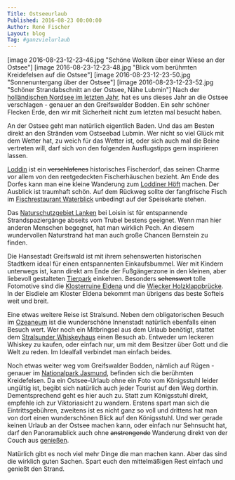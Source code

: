 ```yaml
---
Title: Ostseeurlaub
Published: 2016-08-23 00:00:00
Author: René Fischer
Layout: blog
Tag: #ganzvielurlaub
---
```

[image 2016-08-23-12-23-46.jpg "Schöne Wolken über einer Wiese an der Ostsee"]
[image 2016-08-23-12-23-48.jpg "Blick vom berühmten Kreidefelsen auf die Ostsee"]
[image 2016-08-23-12-23-50.jpg "Sonnenuntergang über der Ostsee"]
[image 2016-08-23-12-23-52.jpg "Schöner Strandabschnitt an der Ostsee, Nähe Lubmin"]
Nach der [holländischen Nordsee im letzten Jahr](/vakantie-in-holland), hat es uns dieses Jahr an die Ostsee verschlagen - genauer an den Greifswalder Bodden. Ein sehr schöner Flecken Erde, den wir mit Sicherheit nicht zum letzten mal besucht haben.

An der Ostsee geht man natürlich eigentlich Baden. Und das am Besten direkt an den Stränden vom Ostseebad Lubmin. Wer nicht so viel Glück mit dem Wetter hat, zu weich für das Wetter ist, oder sich auch mal die Beine vertreten will, darf sich von den folgenden Ausflugstipps gern inspirieren lassen.

[Loddin](https://de.wikipedia.org/wiki/Loddin) ist ein ~~verschlafenes~~ historisches Fischerdorf, das seinen Charme vor allem von den reetgedeckten Fischerhäuschen bezieht. Am Ende des Dorfes kann man eine kleine Wanderung zum [Loddiner Höft](https://www.insel-usedom-wollin.de/loddin/loddiner-hoeft.html) machen. Der Ausblick ist traumhaft schön. Auf dem Rückweg sollte der fangfrische Fisch im [Fischrestaurant Waterblick](/loddiner-bratfischpann) unbedingt auf der Speisekarte stehen.

Das [Naturschutzgebiet Lanken](https://de.wikipedia.org/wiki/Naturschutzgebiet_Lanken_%28Mecklenburg-Vorpommern%29) bei Loisin ist für entspannende Strandspaziergänge abseits vom Trubel bestens geeignet. Wenn man hier anderen Menschen begegnet, hat man wirklich Pech. An diesem wundervollen Naturstrand hat man auch große Chancen Bernstein zu finden.

Die Hansestadt Greifswald ist mit ihrem sehenswerten historischen Stadtkern ideal für einen entspannenten Einkaufsbummel. Wer mit Kindern unterwegs ist, kann direkt am Ende der Fußgängerzone in den kleinen, aber liebevoll gestalteten [Tierpark](http://www.tierpark-greifswald.de/) einkehren. Besonders ~~sehenswert~~ tolle Fotomotive sind die [Klosterruine Eldena](https://de.wikipedia.org/wiki/Kloster_Eldena_%28Vorpommern%29) und die [Wiecker Holzklappbrücke](https://de.wikipedia.org/wiki/Wiecker_Br%C3%BCcke). In der Eisdiele am Kloster Eldena bekommt man übrigens das beste Softeis weit und breit.

Eine etwas weitere Reise ist Stralsund. Neben dem obligatorischen Besuch im [Ozeaneum](https://www.ozeaneum.de/) ist die wunderschöne Innenstadt natürlich ebenfalls einen Besuch wert. Wer noch ein Mitbringsel aus dem Urlaub benötigt, stattet dem [Stralsunder Whiskeyhaus](http://www.faszination-stralsund.de/) einen Besuch ab. Entweder um leckeren Whiskey zu kaufen, oder einfach nur, um mit dem Besitzer über Gott und die Welt zu reden. Im Idealfall verbindet man einfach beides.

Noch etwas weiter weg vom Greifswalder Bodden, nämlich auf Rügen - genauer im [Nationalpark Jasmund](https://de.wikipedia.org/wiki/Nationalpark_Jasmund), befinden sich die berühmten Kreidefelsen. Da ein Ostsee-Urlaub ohne ein Foto vom Königsstuhl leider ungültig ist, begibt sich natürlich auch jeder Tourist auf den Weg dorthin. Dementsprechend geht es hier auch zu. Statt zum Königsstuhl direkt, empfehle ich zur Viktoriasicht zu wandern. Erstens spart man sich die Eintrittsgebühren, zweitens ist es nicht ganz so voll und drittens hat man von dort einen wunderschönen Blick auf den Königsstuhl. Und wer gerade keinen Urlaub an der Ostsee machen kann, oder einfach nur Sehnsucht hat, darf den Panoramablick auch ohne <del>anstrengende</del> Wanderung direkt von der Couch aus [genießen](http://www.kubische-panoramen.de/index.php?id_id=7497).

Natürlich gibt es noch viel mehr Dinge die man machen kann. Aber das sind die wirklich guten Sachen. Spart euch den mittelmäßigen Rest einfach und genießt den Strand.
